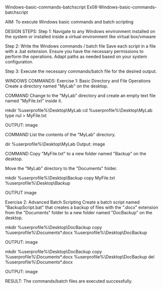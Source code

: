 Windows-basic-commands-batchscript
Ex08-Windows-basic-commands-batchscript

AIM:
To execute Windows basic commands and batch scripting

DESIGN STEPS:
Step 1:
Navigate to any Windows environment installed on the system or installed inside a virtual environment like virtual box/vmware

Step 2:
Write the Windows commands / batch file Save each script in a file with a .bat extension. Ensure you have the necessary permissions to perform the operations. Adapt paths as needed based on your system configuration.

Step 3:
Execute the necessary commands/batch file for the desired output.

WINDOWS COMMANDS:
Exercise 1: Basic Directory and File Operations
Create a directory named "MyLab" on the desktop.

COMMAND
Change to the "MyLab" directory and create an empty text file named "MyFile.txt" inside it.

mkdir %userprofile%\Desktop\MyLab
cd %userprofile%\Desktop\MyLab
type nul > MyFile.txt

OUTPUT:
image

COMMAND
List the contents of the "MyLab" directory.

dir %userprofile%\Desktop\MyLab
Output:
image

COMMAND
Copy "MyFile.txt" to a new folder named "Backup" on the desktop.

Move the "MyLab" directory to the "Documents" folder.

mkdir %userprofile%\Desktop\Backup
copy MyFile.txt %userprofile%\Desktop\Backup

OUTPUT
image

Exercise 2: Advanced Batch Scripting
Create a batch script named "BackupScript.bat" that creates a backup of files with the ".docx" extension from the "Documents" folder to a new folder named "DocBackup" on the desktop.

mkdir %userprofile%\Desktop\DocBackup
copy %userprofile%\Documents\*.docx %userprofile%\Desktop\DocBackup

OUTPUT:
image

mkdir %userprofile%\Desktop\DocBackup
copy %userprofile%\Documents\*.docx %userprofile%\Desktop\DocBackup
del %userprofile%\Documents\*.docx

OUTPUT:
image

RESULT:
The commands/batch files are executed successfully.
